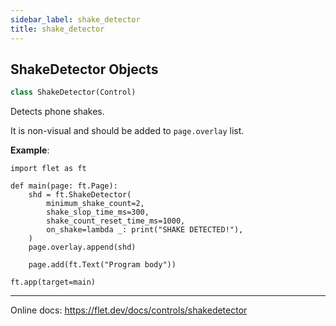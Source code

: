 ```yaml
---
sidebar_label: shake_detector
title: shake_detector
---
```


## ShakeDetector Objects

```python
class ShakeDetector(Control)
```

Detects phone shakes.

It is non-visual and should be added to `page.overlay` list.

**Example**:

```
import flet as ft

def main(page: ft.Page):
    shd = ft.ShakeDetector(
        minimum_shake_count=2,
        shake_slop_time_ms=300,
        shake_count_reset_time_ms=1000,
        on_shake=lambda _: print("SHAKE DETECTED!"),
    )
    page.overlay.append(shd)

    page.add(ft.Text("Program body"))

ft.app(target=main)
```
  
  -----
  
  Online docs: https://flet.dev/docs/controls/shakedetector

